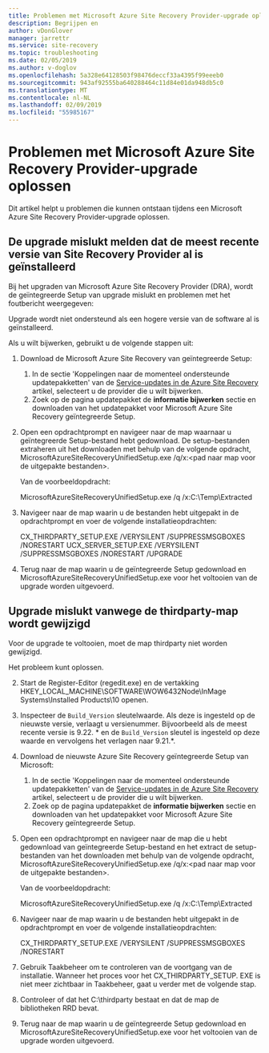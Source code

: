 ```yaml
---
title: Problemen met Microsoft Azure Site Recovery Provider-upgrade oplossen | Microsoft Docs
description: Begrijpen en
author: vDonGlover
manager: jarrettr
ms.service: site-recovery
ms.topic: troubleshooting
ms.date: 02/05/2019
ms.author: v-doglov
ms.openlocfilehash: 5a328e64128503f98476deccf33a4395f99eeeb0
ms.sourcegitcommit: 943af92555ba640288464c11d84e01da948db5c0
ms.translationtype: MT
ms.contentlocale: nl-NL
ms.lasthandoff: 02/09/2019
ms.locfileid: "55985167"
---
```

# <a name="troubleshoot-microsoft-azure-site-recovery-provider-upgrade-failures"></a>Problemen met Microsoft Azure Site Recovery Provider-upgrade oplossen

Dit artikel helpt u problemen die kunnen ontstaan tijdens een Microsoft Azure Site Recovery Provider-upgrade oplossen.

## <a name="the-upgrade-fails-reporting-that-the-latest-site-recovery-provider-is-already-installed"></a>De upgrade mislukt melden dat de meest recente versie van Site Recovery Provider al is geïnstalleerd

Bij het upgraden van Microsoft Azure Site Recovery Provider (DRA), wordt de geïntegreerde Setup van upgrade mislukt en problemen met het foutbericht weergegeven:

Upgrade wordt niet ondersteund als een hogere versie van de software al is geïnstalleerd.

Als u wilt bijwerken, gebruikt u de volgende stappen uit:

1. Download de Microsoft Azure Site Recovery van geïntegreerde Setup:
   1. In de sectie 'Koppelingen naar de momenteel ondersteunde updatepakketten' van de [Service-updates in de Azure Site Recovery](service-updates-how-to.md##links-to-currently-supported-update-rollups) artikel, selecteert u de provider die u wilt bijwerken.
   2. Zoek op de pagina updatepakket de **informatie bijwerken** sectie en downloaden van het updatepakket voor Microsoft Azure Site Recovery geïntegreerde Setup.

2. Open een opdrachtprompt en navigeer naar de map waarnaar u geïntegreerde Setup-bestand hebt gedownload. De setup-bestanden extraheren uit het downloaden met behulp van de volgende opdracht, MicrosoftAzureSiteRecoveryUnifiedSetup.exe /q/x:&lt;pad naar map voor de uitgepakte bestanden&gt;.
    
    Van de voorbeeldopdracht:

    MicrosoftAzureSiteRecoveryUnifiedSetup.exe /q /x:C:\Temp\Extracted

3. Navigeer naar de map waarin u de bestanden hebt uitgepakt in de opdrachtprompt en voer de volgende installatieopdrachten:
   
    CX_THIRDPARTY_SETUP.EXE /VERYSILENT /SUPPRESSMSGBOXES /NORESTART  UCX_SERVER_SETUP.EXE /VERYSILENT /SUPPRESSMSGBOXES /NORESTART /UPGRADE

1. Terug naar de map waarin u de geïntegreerde Setup gedownload en MicrosoftAzureSiteRecoveryUnifiedSetup.exe voor het voltooien van de upgrade worden uitgevoerd. 

## <a name="upgrade-failure-due-to-the-thirdparty-folder-being-renamed"></a>Upgrade mislukt vanwege de thirdparty-map wordt gewijzigd

Voor de upgrade te voltooien, moet de map thirdparty niet worden gewijzigd.

Het probleem kunt oplossen.

2. Start de Register-Editor (regedit.exe) en de vertakking HKEY_LOCAL_MACHINE\SOFTWARE\WOW6432Node\InMage Systems\Installed Products\10 openen.
3. Inspecteer de `Build_Version` sleutelwaarde. Als deze is ingesteld op de nieuwste versie, verlaagt u versienummer. Bijvoorbeeld als de meest recente versie is 9.22. \* en de `Build_Version` sleutel is ingesteld op deze waarde en vervolgens het verlagen naar 9.21.\*.
4. Download de nieuwste Azure Site Recovery geïntegreerde Setup van Microsoft:
   1. In de sectie 'Koppelingen naar de momenteel ondersteunde updatepakketten' van de [Service-updates in de Azure Site Recovery](service-updates-how-to.md##links-to-currently-supported-update-rollups) artikel, selecteert u de provider die u wilt bijwerken.
   2. Zoek op de pagina updatepakket de **informatie bijwerken** sectie en downloaden van het updatepakket voor Microsoft Azure Site Recovery geïntegreerde Setup.
5. Open een opdrachtprompt en navigeer naar de map die u hebt gedownload van geïntegreerde Setup-bestand en het extract de setup-bestanden van het downloaden met behulp van de volgende opdracht, MicrosoftAzureSiteRecoveryUnifiedSetup.exe /q/x:&lt;pad naar map voor de uitgepakte bestanden&gt;.

    Van de voorbeeldopdracht:

    MicrosoftAzureSiteRecoveryUnifiedSetup.exe /q /x:C:\Temp\Extracted

4. Navigeer naar de map waarin u de bestanden hebt uitgepakt in de opdrachtprompt en voer de volgende installatieopdrachten:
   
    CX_THIRDPARTY_SETUP.EXE /VERYSILENT /SUPPRESSMSGBOXES /NORESTART

5. Gebruik Taakbeheer om te controleren van de voortgang van de installatie. Wanneer het proces voor het CX_THIRDPARTY_SETUP. EXE is niet meer zichtbaar in Taakbeheer, gaat u verder met de volgende stap.
6. Controleer of dat het C:\thirdparty bestaat en dat de map de bibliotheken RRD bevat.
1. Terug naar de map waarin u de geïntegreerde Setup gedownload en MicrosoftAzureSiteRecoveryUnifiedSetup.exe voor het voltooien van de upgrade worden uitgevoerd. 
